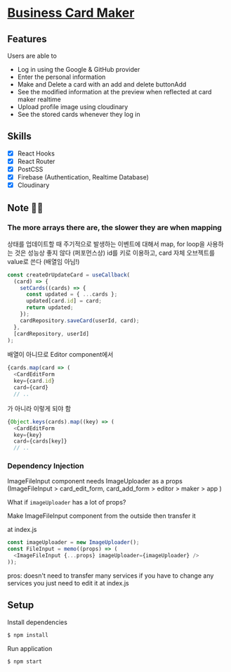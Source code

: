 # [Business Card Maker](https://sery-cardmaker.netlify.app/)

## Features

Users are able to

- Log in using the Google & GitHub provider
- Enter the personal information
- Make and Delete a card with an add and delete buttonAdd
- See the modified information at the preview when reflected at card maker realtime
- Upload profile image using cloudinary
- See the stored cards whenever they log in

## Skills

- [x] React Hooks
- [x] React Router
- [x] PostCSS
- [x] Firebase (Authentication, Realtime Database)
- [x] Cloudinary

## Note ✍🏻

### The more arrays there are, the slower they are when mapping

상태를 업데이트할 때 주기적으로 발생하는 이벤트에 대해서 map, for loop을 사용하는 것은
성능상 좋지 않다 (퍼포먼스상)
id를 키로 이용하고, card 자체 오브젝트를 value로 쓴다 (배열임 아님!)

```js
const createOrUpdateCard = useCallback(
  (card) => {
    setCards((cards) => {
      const updated = { ...cards };
      updated[card.id] = card;
      return updated;
    });
    cardRepository.saveCard(userId, card);
  },
  [cardRepository, userId]
);
```

배열이 아니므로 Editor component에서

```js
{cards.map(card => (
  <CardEditForm
  key={card.id}
  card={card}
  // ..
```

가 아니라 이렇게 되야 함

```js
{Object.keys(cards).map((key) => (
  <CardEditForm
  key={key}
  card={cards[key]}
  // ..
```

### Dependency Injection

ImageFileInput component needs ImageUploader
as a props
(ImageFileInput > card_edit_form, card_add_form > editor >
maker > app )

What if `imageUploader` has a lot of props?

Make ImageFileInput component from the outside then
transfer it

at index.js

```js
const imageUploader = new ImageUploader();
const FileInput = memo((props) => (
  <ImageFileInput {...props} imageUploader={imageUploader} />
));
```

pros: doesn't need to transfer many services
if you have to change any services you just need to edit it at index.js

## Setup

Install dependencies

```sh
$ npm install
```

Run application

```sh
$ npm start
```
